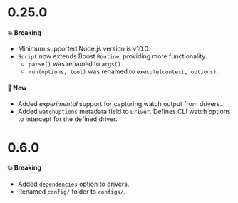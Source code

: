 # 0.25.0

#### 💥 Breaking

- Minimum supported Node.js version is v10.0.
- `Script` now extends Boost `Routine`, providing more functionality.
  - `parse()` was renamed to `args()`.
  - `run(options, tool)` was renamed to `execute(context, options)`.

#### 🚀 New

- Added _experimental_ support for capturing watch output from drivers.
- Added `watchOptions` metadata field to `Driver`. Defines CLI watch options to intercept for the
  defined driver.

# 0.6.0

#### 💥 Breaking

- Added `dependencies` option to drivers.
- Renamed `config/` folder to `configs/`.
